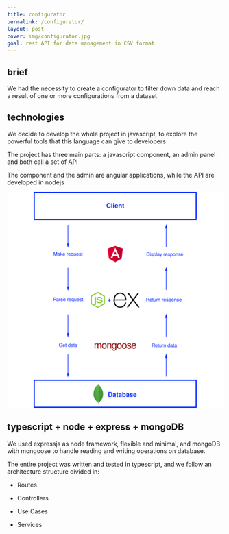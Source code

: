 ```yaml
---
title: configurator
permalink: /configurator/
layout: post
cover: img/configurator.jpg
goal: rest API for data management in CSV format
---
```


<h2>brief</h2>
<p>We had the necessity to create a configurator to filter down data and reach a result of one or more configurations from a dataset</p>

<h2>technologies</h2>
<p>We decide to develop the whole project in javascript, to explore the powerful tools that this language can give to developers</p>
<p>The project has three main parts: a javascript component, an admin panel and both call a set of API</p>
<p>The component and the admin are angular applications, while the API are developed in nodejs</p>

<img src="../img/configurator/stack.svg" alt="technologies used: typescript + node + express + mongoDB" />

<h2>typescript + node + express + mongoDB</h2>
<p>We used expressjs as node framework, flexible and minimal, and mongoDB with mongoose to handle reading and writing operations on database.</p>
<p>The entire project was written and tested in typescript, and we follow an architecture structure divided in:</p>

- Routes

- Controllers

- Use Cases

- Services

